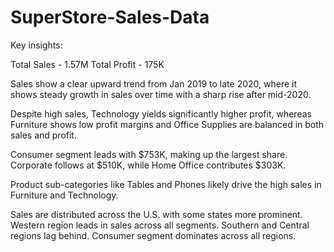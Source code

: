 # SuperStore-Sales-Data

Key insights:

Total Sales - 1.57M
Total Profit - 175K

Sales show a clear upward trend from Jan 2019 to late 2020, where it shows steady growth in sales over time with a sharp rise after mid-2020.

Despite high sales, Technology yields significantly higher profit, whereas Furniture shows low profit margins and Office Supplies are balanced in both sales and profit.

Consumer segment leads with $753K, making up the largest share.
Corporate follows at $510K, while Home Office contributes $303K.

Product sub-categories like Tables and Phones likely drive the high sales in Furniture and Technology.

Sales are distributed across the U.S. with some states more prominent. 
Western region leads in sales across all segments.
Southern and Central regions lag behind.
Consumer segment dominates across all regions.
